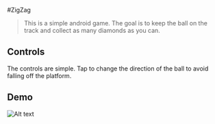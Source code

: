 #ZigZag


>This is a simple android game. The goal is to keep the ball on the track and collect as many diamonds as you can.

## Controls
The controls are simple. Tap to change the direction of the ball to avoid falling off the platform.

## Demo

![Alt text](https://github.com/shivangchopra11/ZigZag/blob/master/ezgif.com-video-to-gif.gif)
